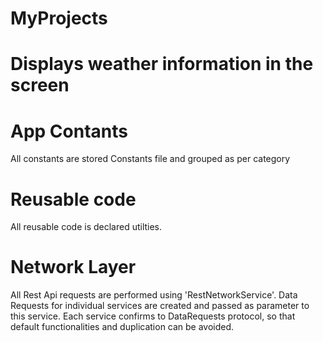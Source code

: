 # MyProjects

# Displays weather information in the screen

# App Contants
All constants are stored Constants file and grouped as per category

# Reusable code
All reusable code is declared utilties. 

# Network Layer
All Rest Api requests are performed using 'RestNetworkService'. Data Requests for individual services are created and passed as parameter to this service. Each service confirms to DataRequests protocol, so that default functionalities and duplication can be avoided.


